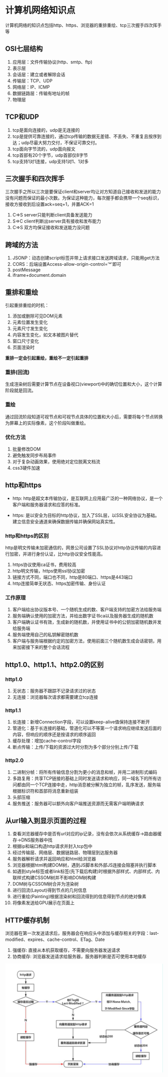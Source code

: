 # 计算机网络知识点

计算机网络的知识点包括http、https、浏览器的重排重绘、tcp三次握手四次挥手等


## OSI七层结构

1.  应用层：文件传输协议(http、smtp、ftp)
2.  表示层
3.  会话层：建立或者解除会话
4.  传输层：TCP、UDP
5.  网络层：IP、ICMP
6.  数据链路层：传输有地址的帧
7.  物理层

## TCP和UDP

1.  tcp是面向连接的，udp是无连接的
2.  tcp是提供可靠连接的，通过tcp传输的数据无差错、不丢失、不重复且按序到达；udp尽最大努力交付，不保证可靠交付。
3.  tcp面向字节流的，udp面向报文
4.  tcp首部有20个字节，udp首部仅8字节
5.  tcp支持1对1连接，udp支持1对1、1对多

## 三次握手和四次挥手

三次握手之所以三次是要保证client和server均让对方知道自己接收和发送的能力没有问题而保证的最小次数。为保证这种能力，每次握手都会携带一个seq标识，接收方接收到后设置ack=seq+1，并置ACK=1

1.  C=>S server只能判断client具备发送能力
2.  S=>C client判断出server具有接收和发布能力
3.  C=>S 双方均保证接收和发送能力没问题




## 跨域的方法

1.  JSONP：动态创建script标签并带上请求接口发送跨域请求，只能用get方法
2.  CORS：后端设置Access-allow-origin-control='*'即可
3.  postMessage
4.  iframe+document.domain

## 重排和重绘

引起重排重绘的时机：
1.  添加或删除可见DOM元素
2.  元素位置发生变化
3.  元素尺寸发生变化
4.  内容发生变化，如文本被图片替代
5.  窗口尺寸变化
6.  页面渲染时



**重排一定会引起重绘，重绘不一定引起重排**

### 重排(回流)

生成渲染树后需要计算节点在设备视口(viewport)中的确切位置和大小，这个计算阶段就是回流。

### 重绘

通过回流阶段知道可视节点和可视节点具体的位置和大小后，需要将每个节点转换为屏幕上的实际像素，这个阶段叫做重绘。

### 优化方法

1.  批量修改DOM
2.  避免触发同步布局事件
3.  对于复杂动画效果，使用绝对定位脱离文档流
4.  css3硬件加速

## http和https

- http: http是超文本传输协议，是互联网上应用最广泛的一种网络协议，是一个客户端和服务器请求和应答的标准。

- https: 是以安全为目标的http协议，加入了SSL层，以SSL安全协议为基础。建立信息安全通道来确保数据传输并确保网站真实性。

### http和https的区别

http是明文传输未加密通信的，网景公司设置了SSL协议对http协议传输的内容进行加密，并进行身份认证，比http协议安全性能高。

1.  https协议使用ca证书，费用较高
2.  http明文传输，https使用ssl协议加密
3.  链接方式不同，端口也不同，http是80端口、https是443端口
4.  http连接简单无状态、https加密传输、身份认证

### 工作原理

1.  客户端给出协议版本号、一个随机生成的数、客户端支持的加密方法给服务端
2.  服务端确认使用的加密方法，并给出数字证书ca以及服务器生成的随机数
3.  客户端确认证书有效，生成新的随机数，并使用证书中的公钥加密随机数并发给服务端
4.  服务端使用自己的私钥解密随机数
5.  客户端与服务端根据约定的加密方法，使用前面三个随机数生成会话密钥，用来加密接下来的整个会话流程

## http1.0、http1.1、http2.0的区别

### http1.0

1.  无状态：服务器不跟踪不记录请求过的状态
2.  无连接：浏览器每次请求都需要建立tcp连接

### http1.1

1.  长连接：新增Connection字段，可以设置keep-alive值保持连接不断开
2.  管道化：基于长连接的基础，管道化可以不等第一个请求响应继续发送后面的内容，但响应的顺序还是按请求的顺序返回
3.  缓存处理：增加cache-control字段
4.  断点传输：上传/下载的资源过大时分割为多个部分分别上传/下载

### http2.0

1.  二进制分帧：将所有传输信息分割为更小的消息和帧，并用二进制形式编码
2.  多路复用：共享TCP链接的基础上同时发送请求和响应，同一域名下的所有访问都由同一个TCP连接中走，http消息被分解为独立的帧，乱序发送，服务端根据标识符和首部将消息重新组装
3.  头部压缩
4.  服务推送：服务器可以额外向客户端推送资源而无需客户端明确请求

## 从url输入到显示页面的过程

1.  查看浏览器缓存中是否有url对应的ip记录，没有会依次从系统缓存->路由器缓存->DNS服务器中找
2.  根据ip和端口构造http请求并封入tcp包中
3.  经过传输层、网络层、数据链路层、物理层到达服务器
4.  服务器解析请求并返回响应和html给浏览器
5.  浏览器根据html构建DOM树，遇到JS脚本和外部JS连接会阻塞并执行脚本
6.  如遇到style标签或者link标签(先下载后构建)时根据外部样式、内部样式、内联样式构建CSSOM树并不影响DOM树构建
7.  DOM树与CSSOM树合并为渲染树
8.  进行回流(Layout)得到节点的几何信息
9.  进行重绘(Painting)根据渲染树和回流得到的信息得到节点的绝对像素
10. 将像素发送给GPU展示在页面上

## HTTP缓存机制

浏览器在第一次发送请求后，服务器会在响应头中添加与缓存相关的字段：last-modified、expires、cache-control、ETag、Date

1.  强缓存: 直接从本机获取缓存，不需要向服务器发送请求
2.  协商缓存: 浏览器发送请求给服务器，服务器判断是否可使用本地缓存

![cahce](./img/cache.png)
